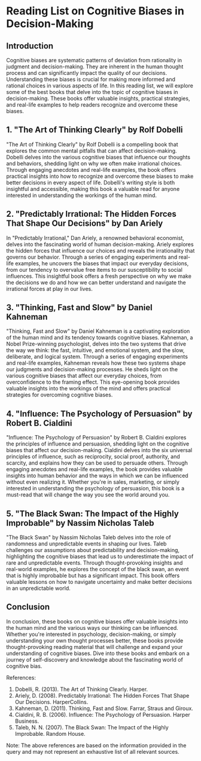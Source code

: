# Reading List on Cognitive Biases in Decision-Making

## Introduction

Cognitive biases are systematic patterns of deviation from rationality in judgment and decision-making. They are inherent in the human thought process and can significantly impact the quality of our decisions. Understanding these biases is crucial for making more informed and rational choices in various aspects of life. In this reading list, we will explore some of the best books that delve into the topic of cognitive biases in decision-making. These books offer valuable insights, practical strategies, and real-life examples to help readers recognize and overcome these biases.

## 1. "The Art of Thinking Clearly" by Rolf Dobelli

"The Art of Thinking Clearly" by Rolf Dobelli is a compelling book that explores the common mental pitfalls that can affect decision-making. Dobelli delves into the various cognitive biases that influence our thoughts and behaviors, shedding light on why we often make irrational choices. Through engaging anecdotes and real-life examples, the book offers practical insights into how to recognize and overcome these biases to make better decisions in every aspect of life. Dobelli's writing style is both insightful and accessible, making this book a valuable read for anyone interested in understanding the workings of the human mind.

## 2. "Predictably Irrational: The Hidden Forces That Shape Our Decisions" by Dan Ariely

In "Predictably Irrational," Dan Ariely, a renowned behavioral economist, delves into the fascinating world of human decision-making. Ariely explores the hidden forces that influence our choices and reveals the irrationality that governs our behavior. Through a series of engaging experiments and real-life examples, he uncovers the biases that impact our everyday decisions, from our tendency to overvalue free items to our susceptibility to social influences. This insightful book offers a fresh perspective on why we make the decisions we do and how we can better understand and navigate the irrational forces at play in our lives.

## 3. "Thinking, Fast and Slow" by Daniel Kahneman

"Thinking, Fast and Slow" by Daniel Kahneman is a captivating exploration of the human mind and its tendency towards cognitive biases. Kahneman, a Nobel Prize-winning psychologist, delves into the two systems that drive the way we think: the fast, intuitive, and emotional system, and the slow, deliberate, and logical system. Through a series of engaging experiments and real-life examples, Kahneman reveals how these two systems shape our judgments and decision-making processes. He sheds light on the various cognitive biases that affect our everyday choices, from overconfidence to the framing effect. This eye-opening book provides valuable insights into the workings of the mind and offers practical strategies for overcoming cognitive biases.

## 4. "Influence: The Psychology of Persuasion" by Robert B. Cialdini

"Influence: The Psychology of Persuasion" by Robert B. Cialdini explores the principles of influence and persuasion, shedding light on the cognitive biases that affect our decision-making. Cialdini delves into the six universal principles of influence, such as reciprocity, social proof, authority, and scarcity, and explains how they can be used to persuade others. Through engaging anecdotes and real-life examples, the book provides valuable insights into human behavior and the ways in which we can be influenced without even realizing it. Whether you're in sales, marketing, or simply interested in understanding the psychology of persuasion, this book is a must-read that will change the way you see the world around you.

## 5. "The Black Swan: The Impact of the Highly Improbable" by Nassim Nicholas Taleb

"The Black Swan" by Nassim Nicholas Taleb delves into the role of randomness and unpredictable events in shaping our lives. Taleb challenges our assumptions about predictability and decision-making, highlighting the cognitive biases that lead us to underestimate the impact of rare and unpredictable events. Through thought-provoking insights and real-world examples, he explores the concept of the black swan, an event that is highly improbable but has a significant impact. This book offers valuable lessons on how to navigate uncertainty and make better decisions in an unpredictable world.

## Conclusion

In conclusion, these books on cognitive biases offer valuable insights into the human mind and the various ways our thinking can be influenced. Whether you're interested in psychology, decision-making, or simply understanding your own thought processes better, these books provide thought-provoking reading material that will challenge and expand your understanding of cognitive biases. Dive into these books and embark on a journey of self-discovery and knowledge about the fascinating world of cognitive bias.

References:

1. Dobelli, R. (2013). The Art of Thinking Clearly. Harper.
2. Ariely, D. (2008). Predictably Irrational: The Hidden Forces That Shape Our Decisions. HarperCollins.
3. Kahneman, D. (2011). Thinking, Fast and Slow. Farrar, Straus and Giroux.
4. Cialdini, R. B. (2006). Influence: The Psychology of Persuasion. Harper Business.
5. Taleb, N. N. (2007). The Black Swan: The Impact of the Highly Improbable. Random House.

Note: The above references are based on the information provided in the query and may not represent an exhaustive list of all relevant sources.